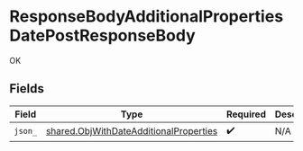 # ResponseBodyAdditionalPropertiesDatePostResponseBody

OK


## Fields

| Field                                                                                            | Type                                                                                             | Required                                                                                         | Description                                                                                      |
| ------------------------------------------------------------------------------------------------ | ------------------------------------------------------------------------------------------------ | ------------------------------------------------------------------------------------------------ | ------------------------------------------------------------------------------------------------ |
| `json_`                                                                                          | [shared.ObjWithDateAdditionalProperties](../../models/shared/objwithdateadditionalproperties.md) | :heavy_check_mark:                                                                               | N/A                                                                                              |